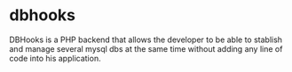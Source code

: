 # dbhooks
DBHooks is a PHP backend that allows the developer to be able to stablish and manage several mysql dbs at the same time without adding any line of code into his application.
